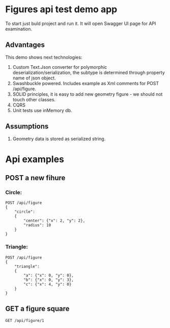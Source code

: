 # Figures api test demo app

To start just buld project and run it. It will open Swagger UI page for API examination.

## Advantages

This demo shows next technologies:

1. Custom Text.Json converter for polymorphic deserialization/serialization, the subtype is determined through property name of json object.
2. Swashbuckle powered. Includes example as Xml comments for POST /api/figure.
3. SOLID principles, it is easy to add new geometry figure - we should not touch other classes.
4. CQRS
5. Unit tests use inMemory db.

## Assumptions

1. Geometry data is stored as serialized string.

# Api examples

## POST a new fihure

### Circle:

    POST /api/figure
    {
        "circle":
        {
            "center": {"x": 2, "y": 2},
            "radius": 10
        }
    }

### Triangle:

    POST /api/figure
    {
        "triangle":
        {
            "a": {"x": 0, "y": 0},
            "b": {"x": 0, "y": 3},
            "c": {"x": 4, "y": 0}
        }
    }

## GET a figure square

    GET /api/figure/1
